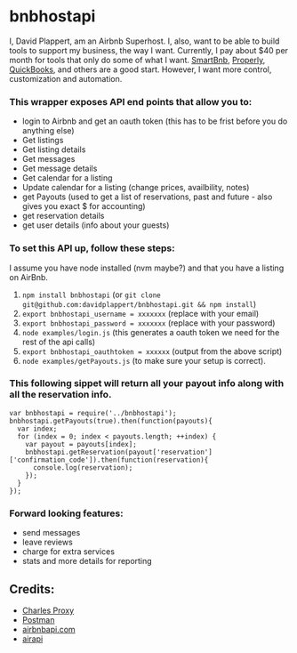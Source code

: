 bnbhostapi
======

I, David Plappert, am an Airbnb Superhost. I, also, want to be able to build tools to support my business, the way I want. Currently, I pay about $40 per month for tools that only do some of what I want. [SmartBnb](http://smartbnb.io), [Properly](http://getproperly.com), [QuickBooks](https://quickbooks.intuit.com/), and others are a good start. However, I want more control, customization and automation.

### This wrapper exposes API end points that allow you to:
- login to Airbnb and get an oauth token (this has to be frist before you do anything else)
- Get listings
- Get listing details
- Get messages
- Get message details
- Get calendar for a listing
- Update calendar for a listing (change prices, availbility, notes)
- get Payouts (used to get a list of reservations, past and future - also gives you exact $ for accounting)
- get reservation details
- get user details (info about your guests)

### To set this API up, follow these steps:
I assume you have node installed (nvm maybe?) and that you have a listing on AirBnb.
1) `npm install bnbhostapi` (or `git clone git@github.com:davidplappert/bnbhostapi.git && npm install`)
2) `export bnbhostapi_username = xxxxxxx` (replace with your email)
3) `export bnbhostapi_password = xxxxxxx` (replace with your password)
4) `node examples/login.js` (this generates a oauth token we need for the rest of the api calls)
5) `export bnbhostapi_oauthtoken = xxxxxx` (output from the above script)
6) `node examples/getPayouts.js` (to make sure your setup is correct).

### This following sippet will return all your payout info along with all the reservation info. 

```
var bnbhostapi = require('../bnbhostapi');
bnbhostapi.getPayouts(true).then(function(payouts){
  var index;
  for (index = 0; index < payouts.length; ++index) {
    var payout = payouts[index];
    bnbhostapi.getReservation(payout['reservation']['confirmation_code']).then(function(reservation){
      console.log(reservation);
    });
  }
});
```

### Forward looking features:
- send messages
- leave reviews
- charge for extra services
- stats and more details for reporting

## Credits:
- [Charles Proxy](https://www.charlesproxy.com/)
- [Postman](https://www.getpostman.com/)
- [airbnbapi.com](http://airbnbapi.com/)
- [airapi](https://github.com/phamtrisi/airapi)
